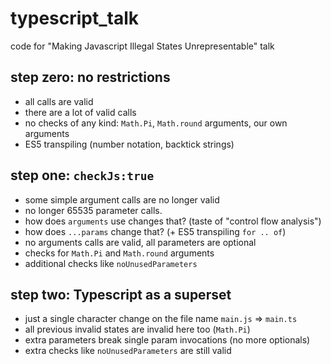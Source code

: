 # typescript_talk
code for "Making Javascript Illegal States Unrepresentable" talk


## step zero: no restrictions

- all calls are valid
- there are a lot of valid calls
- no checks of any kind: `Math.Pi`, `Math.round` arguments, our own arguments
- ES5 transpiling (number notation, backtick strings)

## step one: `checkJs:true`

- some simple argument calls are no longer valid
- no longer 65535 parameter calls.
- how does `arguments` use changes that? (taste of "control flow analysis")
- how does `...params` change that? (+ ES5 transpiling `for .. of`)
- no arguments calls are valid, all parameters are optional
- checks for `Math.Pi` and `Math.round` arguments
- additional checks like `noUnusedParameters`

## step two: Typescript as a superset

- just a single character change on the file name `main.js` => `main.ts`
- all previous invalid states are invalid here too (`Math.Pi`)
- extra parameters break single param invocations (no more optionals)
- extra checks like `noUnusedParameters` are still valid